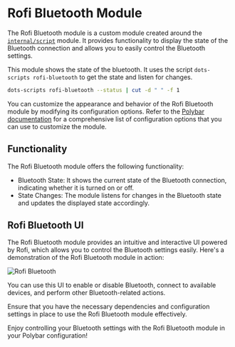 # Rofi Bluetooth Module

The Rofi Bluetooth module is a custom module created around the [`internal/script`](https://github.com/polybar/polybar/wiki/Module:-script) module. It provides functionality to display the state of the Bluetooth connection and allows you to easily control the Bluetooth settings.

This module shows the state of the bluetooth. It uses the script `dots-scripts rofi-bluetooth` to get the state and listen for changes.

```sh
dots-scripts rofi-bluetooth --status | cut -d " " -f 1
```

You can customize the appearance and behavior of the Rofi Bluetooth module by modifying its configuration options. Refer to the [Polybar documentation](https://github.com/polybar/polybar/wiki/Module:-script) for a comprehensive list of configuration options that you can use to customize the module.

## Functionality

The Rofi Bluetooth module offers the following functionality:

- Bluetooth State: It shows the current state of the Bluetooth connection, indicating whether it is turned on or off.
- State Changes: The module listens for changes in the Bluetooth state and updates the displayed state accordingly.

## Rofi Bluetooth UI

The Rofi Bluetooth module provides an intuitive and interactive UI powered by Rofi, which allows you to control the Bluetooth settings easily. Here's a demonstration of the Rofi Bluetooth module in action:

![Rofi Bluetooth](https://raw.githubusercontent.com/wiki/ulises-jeremias/dotfiles/images/polybar/modules/rofi-bluetooth.gif)

You can use this UI to enable or disable Bluetooth, connect to available devices, and perform other Bluetooth-related actions.

Ensure that you have the necessary dependencies and configuration settings in place to use the Rofi Bluetooth module effectively.

Enjoy controlling your Bluetooth settings with the Rofi Bluetooth module in your Polybar configuration!